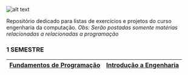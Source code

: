 ![alt text](http://portal.utfpr.edu.br/icones/cabecalho/logo-utfpr/@@images/image.png "UTFPR - LOGO")

Repositório dedicado para listas de exercícios e projetos do curso engenharia da computação.
_Obs: Serão postadas somente matérias relacionadas a relacionadas a programação_
### 1 SEMESTRE
[Fundamentos de Programação](/FundamentosDeProgramacao)| [Introdução a Engenharia](/IntroducaoEngenharia) |
--- | --- | 

